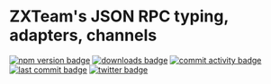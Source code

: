 # ZXTeam's JSON RPC typing, adapters, channels
[![npm version badge](https://img.shields.io/npm/v/@zxteam/jsonrpc.svg)](https://www.npmjs.com/package/@zxteam/jsonrpc)
[![downloads badge](https://img.shields.io/npm/dm/@zxteam/jsonrpc.svg)](https://www.npmjs.org/package/@zxteam/jsonrpc)
[![commit activity badge](https://img.shields.io/github/commit-activity/m/zxteamorg/node.jsonrpc)](https://github.com/zxteamorg/node.jsonrpc/pulse)
[![last commit badge](https://img.shields.io/github/last-commit/zxteamorg/node.jsonrpc)](https://github.com/zxteamorg/node.jsonrpc/graphs/commit-activity)
[![twitter badge](https://img.shields.io/twitter/follow/zxteamorg?style=social&logo=twitter)](https://twitter.com/zxteamorg)
